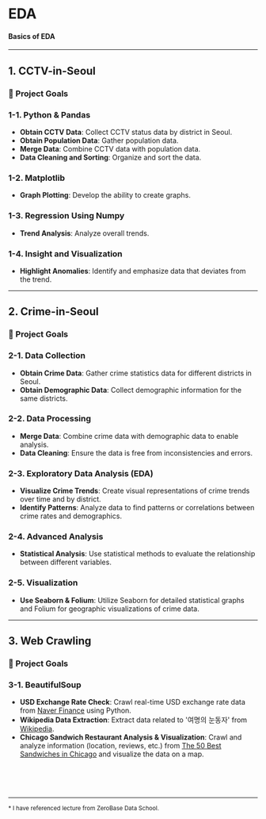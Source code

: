 # EDA
#### Basics of EDA
---

## 1. CCTV-in-Seoul

### 📌 Project Goals 
   
### 1-1. Python & Pandas
- **Obtain CCTV Data**: Collect CCTV status data by district in Seoul.
- **Obtain Population Data**: Gather population data.
- **Merge Data**: Combine CCTV data with population data.
- **Data Cleaning and Sorting**: Organize and sort the data.

### 1-2. Matplotlib
- **Graph Plotting**: Develop the ability to create graphs.

### 1-3. Regression Using Numpy
- **Trend Analysis**: Analyze overall trends.

### 1-4. Insight and Visualization
- **Highlight Anomalies**: Identify and emphasize data that deviates from the trend.

---


## 2. Crime-in-Seoul

### 📌 Project Goals

### 2-1. Data Collection
- **Obtain Crime Data**: Gather crime statistics data for different districts in Seoul.
- **Obtain Demographic Data**: Collect demographic information for the same districts.

### 2-2. Data Processing
- **Merge Data**: Combine crime data with demographic data to enable analysis.
- **Data Cleaning**: Ensure the data is free from inconsistencies and errors.

### 2-3. Exploratory Data Analysis (EDA)
- **Visualize Crime Trends**: Create visual representations of crime trends over time and by district.
- **Identify Patterns**: Analyze data to find patterns or correlations between crime rates and demographics.

### 2-4. Advanced Analysis
- **Statistical Analysis**: Use statistical methods to evaluate the relationship between different variables.

### 2-5. Visualization
- **Use Seaborn & Folium**: Utilize Seaborn for detailed statistical graphs and Folium for geographic visualizations of crime data.

---


## 3. Web Crawling

### 📌 Project Goals

### 3-1. BeautifulSoup
- **USD Exchange Rate Check**: Crawl real-time USD exchange rate data from [Naver Finance](https://finance.naver.com/marketindex/) using Python.
- **Wikipedia Data Extraction**: Extract data related to '여명의 눈동자' from [Wikipedia](https://ko.wikipedia.org/wiki/여명의_눈동자).
- **Chicago Sandwich Restaurant Analysis & Visualization**: Crawl and analyze information (location, reviews, etc.) from [The 50 Best Sandwiches in Chicago](https://www.chicagomag.com/chicago-magazine/november-2012/best-sandwiches-chicago/) and visualize the data on a map.



<br><br><br><hr><small>* I have referenced lecture from ZeroBase Data School.</small>
